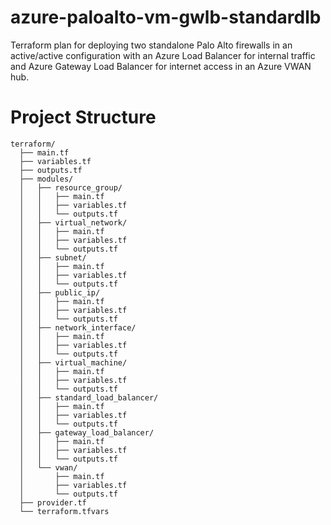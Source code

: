 # azure-paloalto-vm-gwlb-standardlb
Terraform plan for deploying two standalone Palo Alto firewalls in an active/active configuration with an Azure Load Balancer for internal traffic and Azure Gateway Load Balancer for internet access in an Azure VWAN hub.
# Project Structure
```
terraform/
  ├── main.tf
  ├── variables.tf
  ├── outputs.tf
  ├── modules/
  │   ├── resource_group/
  │   │   ├── main.tf
  │   │   ├── variables.tf
  │   │   └── outputs.tf
  │   ├── virtual_network/
  │   │   ├── main.tf
  │   │   ├── variables.tf
  │   │   └── outputs.tf
  │   ├── subnet/
  │   │   ├── main.tf
  │   │   ├── variables.tf
  │   │   └── outputs.tf
  │   ├── public_ip/
  │   │   ├── main.tf
  │   │   ├── variables.tf
  │   │   └── outputs.tf
  │   ├── network_interface/
  │   │   ├── main.tf
  │   │   ├── variables.tf
  │   │   └── outputs.tf
  │   ├── virtual_machine/
  │   │   ├── main.tf
  │   │   ├── variables.tf
  │   │   └── outputs.tf
  │   ├── standard_load_balancer/
  │   │   ├── main.tf
  │   │   ├── variables.tf
  │   │   └── outputs.tf
  │   ├── gateway_load_balancer/
  │   │   ├── main.tf
  │   │   ├── variables.tf
  │   │   └── outputs.tf
  │   └── vwan/
  │       ├── main.tf
  │       ├── variables.tf
  │       └── outputs.tf
  ├── provider.tf
  └── terraform.tfvars
```
